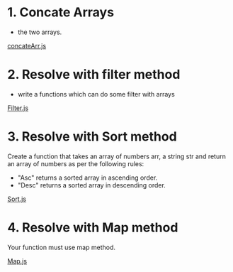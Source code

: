 # 1. Concate Arrays

- the two arrays.

[concateArr.js](concateArr.js)

# 2. Resolve with filter method

- write a functions which can do some filter with arrays

[Filter.js](Filter.js)

# 3. Resolve with Sort method

Create a function that takes an array of numbers arr, a string str
and return an array of numbers as per the following rules:

- "Asc" returns a sorted array in ascending order.
- "Desc" returns a sorted array in descending order.

[Sort.js](Sort.js)

# 4. Resolve with Map method

Your function must use map method.

[Map.js](Map.js)
